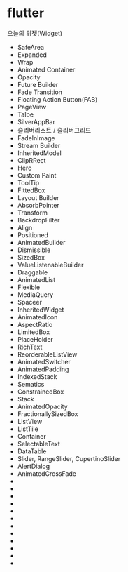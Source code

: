 # flutter


오늘의 위젯(Widget)
- SafeArea
- Expanded
- Wrap
- Animated Container
- Opacity
- Future Builder
- Fade Transition
- Floating Action Button(FAB)
- PageView
- Talbe
- SilverAppBar
- 슬리버리스트 / 슬리버그리드
- FadeInImage
- Stream Builder
- InheritedModel
- ClipRRect
- Hero
- Custom Paint
- ToolTip
- FittedBox
- Layout Builder
- AbsorbPointer
- Transform
- BackdropFilter
- Align
- Positioned
- AnimatedBuilder
- Dismissible
- SizedBox
- ValueListenableBuilder
- Draggable
- AnimatedList
- Flexible
- MediaQuery
- Spaceer
- InheritedWidget
- AnimatedIcon
- AspectRatio
- LimitedBox
- PlaceHolder
- RichText
- ReorderableListView
- AnimatedSwitcher
- AnimatedPadding
- IndexedStack
- Sematics
- ConstrainedBox
- Stack
- AnimatedOpacity
- FractionallySizedBox
- ListView
- ListTile
- Container
- SelectableText
- DataTable
- Slider, RangeSlider, CupertinoSlider
- AlertDialog
- AnimatedCrossFade
- 
- 
- 
- 
- 
- 
- 
- 
- 
- 
- 
- 
